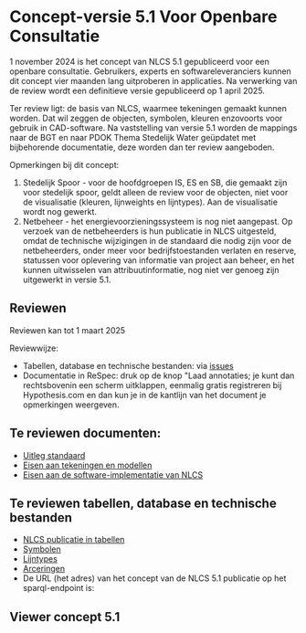 # Concept-versie 5.1 Voor Openbare Consultatie

1 november 2024 is het concept van NLCS 5.1 gepubliceerd voor een openbare consultatie. Gebruikers, experts en softwareleveranciers kunnen dit concept vier maanden lang uitproberen in applicaties. Na verwerking van de review wordt een definitieve versie gepubliceerd op 1 april 2025. 

Ter review ligt: de basis van NLCS, waarmee tekeningen gemaakt kunnen worden. Dat wil zeggen de objecten, symbolen, kleuren enzovoorts voor gebruik in CAD-software. 
Na vaststelling van versie 5.1 worden de mappings naar de BGT en naar PDOK Thema Stedelijk Water geüpdatet met bijbehorende documentatie, deze worden dan ter review aangeboden. 


Opmerkingen bij dit concept:

1. Stedelijk Spoor - voor de hoofdgroepen IS, ES en SB, die gemaakt zijn voor stedelijk spoor, geldt alleen de review voor de objecten, niet voor de visualisatie (kleuren, lijnweights en lijntypes). Aan de visualisatie wordt nog gewerkt. 
2. Netbeheer - het energievoorzieningssysteem is nog niet aangepast. Op verzoek van de netbeheerders is hun publicatie in NLCS uitgesteld, omdat de technische wijzigingen in de standaard die nodig zijn voor de netbeheerders, onder meer voor bedrijfstoestanden verlaten en reserve, statussen voor oplevering van informatie van project aan beheer, en het kunnen uitwisselen van attribuutinformatie, nog niet ver genoeg zijn uitgewerkt in versie 5.1.


## Reviewen

Reviewen kan tot 1 maart 2025

Reviewwijze:
* Tabellen, database en technische bestanden: via [issues](https://github.com/nl-digigo/NLCS/issues)
* Documentatie in ReSpec: druk op de knop "Laad annotaties; je kunt dan rechtsbovenin een scherm uitklappen, eenmalig gratis registreren bij Hypothesis.com en dan kun je in de kantlijn van het document je opmerkingen weergeven.


## Te reviewen documenten:
* [Uitleg standaard](https://nl-digigo.github.io/NLCS/functionalspecification/reviewversies/CR-NLCS_functionalspecification-20241017.html)
* [Eisen aan tekeningen en modellen](https://nl-digigo.github.io/NLCS/requirementscadmodels/reviewversies/CR-NLCS_requirementscadmodels-20241017.html) 
* [Eisen aan de software-implementatie van NLCS](https://nl-digigo.github.io/NLCS/requirementssoftware/ontwikkeling/reviewversies/CR-NLCS_requirementssoftware_ontwikkeling-20241017.html)


## Te reviewen tabellen, database en technische bestanden
* [NLCS publicatie in tabellen](https://github.com/nl-digigo/NLCS/tree/main/tabellen/concept/5.1)
* [Symbolen](https://github.com/nl-digigo/NLCS/tree/main/symbolen/concept/5.1)
* [Lijntypes](https://github.com/nl-digigo/NLCS/tree/main/lijntypes/concept/5.1)
* [Arceringen](https://github.com/nl-digigo/NLCS/tree/main/arceringen/concept/5.1)
* De URL (het adres) van het concept van de NLCS 5.1 publicatie op het sparql-endpoint is: 


## Viewer concept 5.1







